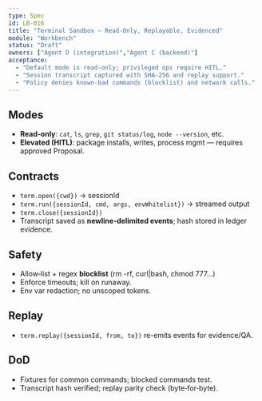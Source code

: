 ```yaml
---
type: Spec
id: LB-016
title: "Terminal Sandbox — Read‑Only, Replayable, Evidenced"
module: "Workbench"
status: "Draft"
owners: ["Agent D (integration)","Agent C (backend)"]
acceptance:
  - "Default mode is read‑only; privileged ops require HITL."
  - "Session transcript captured with SHA‑256 and replay support."
  - "Policy denies known‑bad commands (blocklist) and network calls."
---
```


## Modes
- **Read‑only**: `cat`, `ls`, `grep`, `git status/log`, `node --version`, etc.
- **Elevated (HITL)**: package installs, writes, process mgmt — requires approved Proposal.

## Contracts
- `term.open({cwd})` → sessionId
- `term.run({sessionId, cmd, args, envWhitelist})` → streamed output
- `term.close({sessionId})`
- Transcript saved as **newline‑delimited events**; hash stored in ledger evidence.

## Safety
- Allow‑list + regex **blocklist** (rm -rf, curl|bash, chmod 777…)
- Enforce timeouts; kill on runaway.
- Env var redaction; no unscoped tokens.

## Replay
- `term.replay({sessionId, from, to})` re-emits events for evidence/QA.

## DoD
- Fixtures for common commands; blocked commands test.
- Transcript hash verified; replay parity check (byte‑for‑byte).